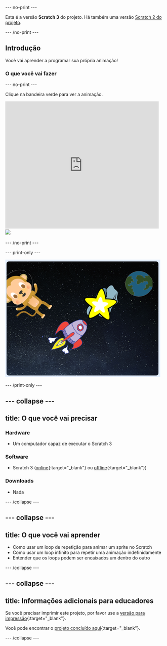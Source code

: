 --- no-print ---

Esta é a versão **Scratch 3** do projeto. Há também uma versão [Scratch 2 do projeto](https://projects.raspberrypi.org/pt-BR/projects/lost-in-space-scratch2).

--- /no-print ---

## Introdução

Você vai aprender a programar sua própria animação!

### O que você vai fazer

--- no-print ---

Clique na bandeira verde para ver a animação.

<div class="scratch-preview">
  <iframe allowtransparency="true" width="485" height="402" src="https://scratch.mit.edu/projects/embed/400323927/?autostart=false" frameborder="0" scrolling="no"></iframe>
  <img src="images/space-final.png">
</div>

--- /no-print ---

--- print-only ---

![Projeto concluído](images/showcase_static.png)

--- /print-only ---

--- collapse ---
---
title: O que você vai precisar
---

### Hardware

- Um computador capaz de executar o Scratch 3

### Software

- Scratch 3 ([online](http://rpf.io/scratchon){:target="_blank"} ou [offline](http://rpf.io/scratchoff){:target="_blank"})

### Downloads

- Nada

--- /collapse ---

--- collapse ---
---
title: O que você vai aprender
---

- Como usar um loop de repetição para animar um sprite no Scratch
- Como usar um loop infinito para repetir uma animação indefinidamente
- Entender que os loops podem ser encaixados um dentro do outro

--- /collapse ---

--- collapse ---
---
title: Informações adicionais para educadores
---

Se você precisar imprimir este projeto, por favor use a [versão para impressão](https://projects.raspberrypi.org/pt-BR/projects/lost-in-space/print){:target="_blank"}.

Você pode encontrar o [projeto concluído aqui](http://rpf.io/p/pt-BR/lost-in-space-get){:target="_blank"}.

--- /collapse ---